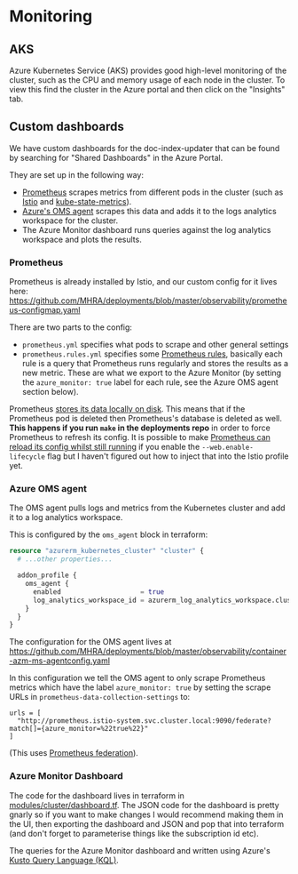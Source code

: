 # Monitoring

## AKS

Azure Kubernetes Service (AKS) provides good high-level monitoring of the cluster, such as the CPU and memory usage of each node in the cluster. To view this find the cluster in the Azure portal and then click on the "Insights" tab.

## Custom dashboards

We have custom dashboards for the doc-index-updater that can be found by searching for "Shared Dashboards" in the Azure Portal.

They are set up in the following way:

- [Prometheus](https://prometheus.io/) scrapes metrics from different pods in the cluster (such as [Istio](https://istio.io/) and [kube-state-metrics](https://github.com/kubernetes/kube-state-metrics#overview)).
- [Azure's OMS agent](https://docs.microsoft.com/en-us/azure/azure-monitor/platform/log-analytics-agent) scrapes this data and adds it to the logs analytics workspace for the cluster.
- The Azure Monitor dashboard runs queries against the log analytics workspace and plots the results.

### Prometheus

Prometheus is already installed by Istio, and our custom config for it lives here: https://github.com/MHRA/deployments/blob/master/observability/prometheus-configmap.yaml

There are two parts to the config:

- `prometheus.yml` specifies what pods to scrape and other general settings
- `prometheus.rules.yml` specifies some [Prometheus rules](https://prometheus.io/docs/prometheus/latest/configuration/recording_rules/), basically each rule is a query that Prometheus runs regularly and stores the results as a new metric. These are what we export to the Azure Monitor (by setting the `azure_monitor: true` label for each rule, see the Azure OMS agent section below).

Prometheus [stores its data locally on disk](https://prometheus.io/docs/prometheus/latest/storage/). This means that if the Prometheus pod is deleted then Prometheus's database is deleted as well. **This happens if you run `make` in the deployments repo** in order to force Prometheus to refresh its config. It is possible to make [Prometheus can reload its config whilst still running](https://prometheus.io/docs/prometheus/latest/configuration/configuration/) if you enable the `--web.enable-lifecycle` flag but I haven't figured out how to inject that into the Istio profile yet.

### Azure OMS agent

The OMS agent pulls logs and metrics from the Kubernetes cluster and add it to a log analytics workspace.

This is configured by the `oms_agent` block in terraform:

```terraform
resource "azurerm_kubernetes_cluster" "cluster" {
  # ...other properties...

  addon_profile {
    oms_agent {
      enabled                    = true
      log_analytics_workspace_id = azurerm_log_analytics_workspace.cluster.id
    }
  }
}
```

The configuration for the OMS agent lives at https://github.com/MHRA/deployments/blob/master/observability/container-azm-ms-agentconfig.yaml

In this configuration we tell the OMS agent to only scrape Prometheus metrics which have the label `azure_monitor: true` by setting the scrape URLs in `prometheus-data-collection-settings` to:

```
urls = [
  "http://prometheus.istio-system.svc.cluster.local:9090/federate?match[]={azure_monitor=%22true%22}"
]
```

(This uses [Prometheus federation](https://prometheus.io/docs/prometheus/latest/federation/)).

### Azure Monitor Dashboard

The code for the dashboard lives in terraform in [modules/cluster/dashboard.tf](../modules/cluster/dashboard.tf). The JSON code for the dashboard is pretty gnarly so if you want to make changes I would recommend making them in the UI, then exporting the dashboard and JSON and pop that into terraform (and don't forget to parameterise things like the subscription id etc).

The queries for the Azure Monitor dashboard and written using Azure's [Kusto Query Language (KQL)](https://docs.microsoft.com/en-us/azure/data-explorer/kusto/concepts/).
